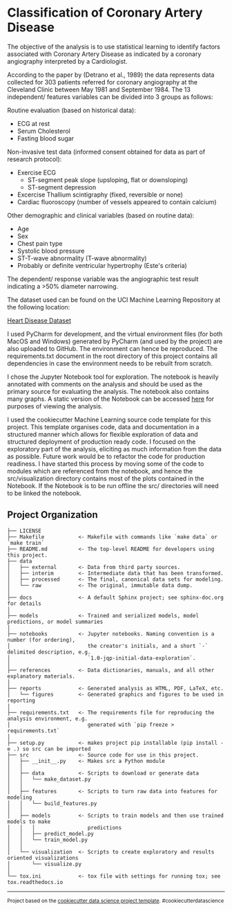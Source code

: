 Classification of Coronary Artery Disease
=========================================

The objective of the analysis is to use statistical learning to identify factors associated with Coronary Artery Disease as indicated by a coronary angiography interpreted by a Cardiologist.

According to the paper by (Detrano et al., 1989) the data represents data collected for 303 patients referred for coronary angiography at the Cleveland Clinic between May 1981 and September 1984. The 13 independent/ features variables can be divided into 3 groups as follows:

Routine evaluation (based on historical data):
* ECG at rest
* Serum Cholesterol
* Fasting blood sugar

Non-invasive test data (informed consent obtained for data as part of research protocol):
* Exercise ECG
    * ST-segment peak slope (upsloping, flat or downsloping)
    * ST-segment depression
* Excercise Thallium scintigraphy (fixed, reversible or none)
* Cardiac fluoroscopy (number of vessels appeared to contain calcium)

Other demographic and clinical variables (based on routine data):
* Age
* Sex
* Chest pain type
* Systolic blood pressure
* ST-T-wave abnormality (T-wave abnormality)
* Probably or definite ventricular hypertrophy (Este's criteria)

The dependent/ response variable was the angiographic test result indicating a >50% diameter narrowing.

The dataset used can be found on the UCI Machine Learning Repository at the following location:

[Heart Disease Dataset](https://archive.ics.uci.edu/ml/datasets/Heart+Disease "Heart Disease Dataset")
 
I used PyCharm for development, and the virtual environment files (for both MacOS and Windows) generated by PyCharm (and used by the project) are also uploaded to GitHub. The environment can hence be reproduced. The requirements.txt document in the root directory of this project contains all dependencies in case the environment needs to be rebuilt from scratch.

I chose the Jupyter Notebook tool for exploration. The notebook is heavily annotated with comments on the analysis and should be used as the primary source for evaluating the analysis. The notebook also contains many graphs. A static version of the Notebook can be accessed [here](https://github.com/LourensWalters/Projects/blob/main/cor_art_dis/notebooks/explore_data_2020_10_24_fin.ipynb "here") for purposes of viewing the analysis.  

I used the cookiecutter Machine Learning source code template for this project. This template organises code, data and documentation in a structured manner which allows for flexible exploration of data and structured deployment of production ready code. I focused on the exploratory part of the analysis, eliciting as much information from the data as possible. Future work would be to refactor the code for production readiness. I have started this process by moving some of the code to modules which are referenced from the notebook, and hence the src/visualization directory contains most of the plots contained in the Notebook. If the Notebook is to be run offline the src/ directories will need to be linked the notebook.  


Project Organization
------------

    ├── LICENSE
    ├── Makefile           <- Makefile with commands like `make data` or `make train`
    ├── README.md          <- The top-level README for developers using this project.
    ├── data
    │   ├── external       <- Data from third party sources.
    │   ├── interim        <- Intermediate data that has been transformed.
    │   ├── processed      <- The final, canonical data sets for modeling.
    │   └── raw            <- The original, immutable data dump.
    │
    ├── docs               <- A default Sphinx project; see sphinx-doc.org for details
    │
    ├── models             <- Trained and serialized models, model predictions, or model summaries
    │
    ├── notebooks          <- Jupyter notebooks. Naming convention is a number (for ordering),
    │                         the creator's initials, and a short `-` delimited description, e.g.
    │                         `1.0-jqp-initial-data-exploration`.
    │
    ├── references         <- Data dictionaries, manuals, and all other explanatory materials.
    │
    ├── reports            <- Generated analysis as HTML, PDF, LaTeX, etc.
    │   └── figures        <- Generated graphics and figures to be used in reporting
    │
    ├── requirements.txt   <- The requirements file for reproducing the analysis environment, e.g.
    │                         generated with `pip freeze > requirements.txt`
    │
    ├── setup.py           <- makes project pip installable (pip install -e .) so src can be imported
    ├── src                <- Source code for use in this project.
    │   ├── __init__.py    <- Makes src a Python module
    │   │
    │   ├── data           <- Scripts to download or generate data
    │   │   └── make_dataset.py
    │   │
    │   ├── features       <- Scripts to turn raw data into features for modeling
    │   │   └── build_features.py
    │   │
    │   ├── models         <- Scripts to train models and then use trained models to make
    │   │   │                 predictions
    │   │   ├── predict_model.py
    │   │   └── train_model.py
    │   │
    │   └── visualization  <- Scripts to create exploratory and results oriented visualizations
    │       └── visualize.py
    │
    └── tox.ini            <- tox file with settings for running tox; see tox.readthedocs.io


--------

<p><small>Project based on the <a target="_blank" href="https://drivendata.github.io/cookiecutter-data-science/">cookiecutter data science project template</a>. #cookiecutterdatascience</small></p>
